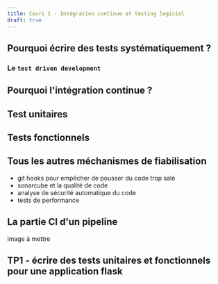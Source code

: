 ```yaml
---
title: Cours 1 - Intégration continue et testing logiciel
draft: true
---
```



## Pourquoi écrire des tests systématiquement ?


### Le `test driven development`

## Pourquoi l'intégration continue ?

## Test unitaires

## Tests fonctionnels

## Tous les autres méchanismes de fiabilisation

- git hooks pour empêcher de pousser du code trop sale
- sonarcube et la qualité de code
- analyse de sécurité automatique du code
- tests de performance

## La partie CI d'un pipeline

image à mettre


## TP1 - écrire des tests unitaires et fonctionnels pour une application flask